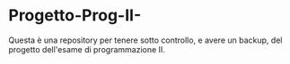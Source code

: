# Progetto-Prog-II-

Questa è una repository per tenere sotto controllo, e avere un backup, del progetto dell'esame di programmazione II. 
